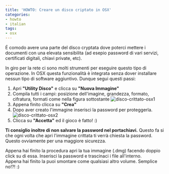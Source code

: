 ```yaml
---
title: 'HOWTO: Creare un disco criptato in OSX'
categories:
- howto
- italian
tags:
- osx
---
```

É comodo avere una parte del disco cryptata dove poterci mettere i documenti
con una elevata sensibilita (ad esepio password di vari servizi, certificati
digitali, chiavi private, etc).

In giro per la rete ci sono molti strumenti per eseguire questo tipo di
operazione. In OSX questa funzionalità è integrata senza dover installare
nessun tipo di software aggiuntivo. Dunque segui questi passi:

  1. Apri **"Utility Disco"** e clicca su **"Nuova Immagine"**
  2. Compila tutti i campi: posizione dell'imagine, grandezza, formato, cifratura, formati come nella figura sottostante
     ![disco-crittato-osx1]({{site.url}}/images/disco-crittato-osx1.png)
  3. Appena finito clicca su **"Crea"**
  4. Dopo aver creato l'immagine inserisci la password per proteggerla.
     ![disco-crittato-osx2]({{site.url}}/images/disco-crittato-osx2.png)
  5. Clicca su **"Accetta"** ed il gioco è fatto! :)
  
**Ti consiglio inoltre di non salvare la password nel portachiavi.** Questo fa si che ogni volta che apri l'immagine crittata ti verrà chiesta la password. Questo ovviamente per una maggiore sicurezza.

Appena hai finito la procedura apri la tua immagine (.dmg) facendo doppio
click su di essa. Inserisci la password e trascinaci i file all'interno.  
Appena hai finito la puoi smontare come qualsiasi altro volume. Semplice no!?!
:)

